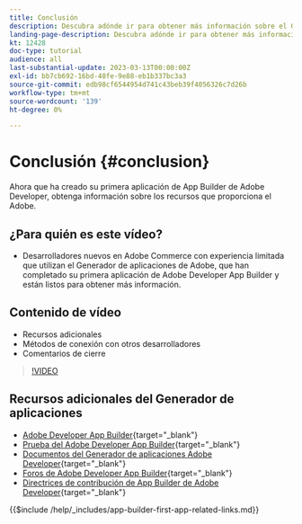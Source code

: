 ```yaml
---
title: Conclusión
description: Descubra adónde ir para obtener más información sobre el Generador de aplicaciones.
landing-page-description: Descubra adónde ir para obtener más información sobre el Generador de aplicaciones.
kt: 12428
doc-type: tutorial
audience: all
last-substantial-update: 2023-03-13T00:00:00Z
exl-id: bb7cb692-16bd-48fe-9e88-eb1b337bc3a3
source-git-commit: edb98cf6544954d741c43beb39f4056326c7d26b
workflow-type: tm+mt
source-wordcount: '139'
ht-degree: 0%

---
```


# Conclusión {#conclusion}

Ahora que ha creado su primera aplicación de App Builder de Adobe Developer, obtenga información sobre los recursos que proporciona el Adobe.

## ¿Para quién es este vídeo?

* Desarrolladores nuevos en Adobe Commerce con experiencia limitada que utilizan el Generador de aplicaciones de Adobe, que han completado su primera aplicación de Adobe Developer App Builder y están listos para obtener más información.

## Contenido de vídeo

* Recursos adicionales
* Métodos de conexión con otros desarrolladores
* Comentarios de cierre

>[!VIDEO](https://video.tv.adobe.com/v/3416741?quality=12&learn=on)

## Recursos adicionales del Generador de aplicaciones

* [Adobe Developer App Builder](https://developer.adobe.com/app-builder/){target="_blank"}
* [Prueba del Adobe Developer App Builder](https://developer.adobe.com/app-builder/trial/){target="_blank"}
* [Documentos del Generador de aplicaciones Adobe Developer](https://developer.adobe.com/app-builder/docs/overview/){target="_blank"}
* [Foros de Adobe Developer App Builder](https://experienceleaguecommunities.adobe.com/t5/project-firefly/ct-p/project-firefly){target="_blank"}
* [Directrices de contribución de App Builder de Adobe Developer](https://developer.adobe.com/app-builder/docs/guides/contribution_guides/){target="_blank"}

{{$include /help/_includes/app-builder-first-app-related-links.md}}
